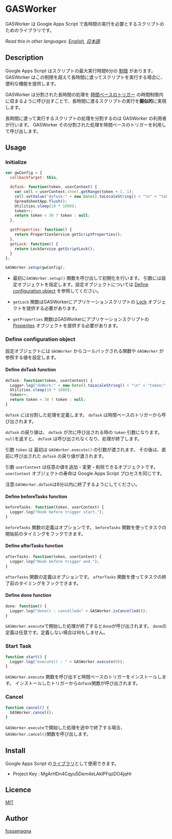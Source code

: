 GASWorker
====

GASWorker は Google Apps Script で長時間の実行を必要とするスクリプトのためのライブラリです。

*Read this in other languages: [English](README.md), [日本語](README.ja.md).*

## Description

Google Apps Script はスクリプトの最大実行時間6分の [制限](https://developers.google.com/apps-script/guides/services/quotas#current_limitations) があります。
GASWorker はこの制限を超えて長時間に渡ってスクリプトを実行する場合に、便利な機能を提供します。

GASWorker は分割された長時間の処理を [時間ベースのトリガー](https://developers.google.com/apps-script/guides/triggers/installable#time-driven_triggers) の時間制限内に収まるように呼び出すことで、長時間に渡るスクリプトの実行を**擬似的**に実現します。

長時間に渡って実行するスクリプトの処理を分割するのは GASWorker の利用者が行います。
GASWorker その分割された処理を時間ベースのトリガーを利用して呼び出します。

## Usage

### Initialize

```javascript
var gwConfig = {
  callbackTarget: this,

  doTask: function(token, userContext) {
    var cell = userContext.sheet.getRange(token + 1, 1);
    cell.setValue("doTask:" + new Date().toLocaleString() + "\n" + "token:" + token);
    SpreadsheetApp.flush();
    Utilities.sleep(10 * 1000);
    token++;
    return token < 30 ? token : null;
  },

  getProperties: function() {
    return PropertiesService.getScriptProperties();
  },
  getLock: function() {
    return LockService.getScriptLock();
  }
};

GASWorker.setup(gwConfig);
```

* 最初に`GASWorker.setup()` 関数を呼び出して初期化を行います。
引数には設定オブジェクトを指定します。設定オブジェクトについては [Define configuration object](#configObject) を参照してください。

* `getLock` 関数はGASWorkerにアプリケーションスクリプトの [Lock](https://developers.google.com/apps-script/reference/lock/lock) オブジェクトを提供する必要があります。
* `getProperties` 関数はGASWorkerにアプリケーションスクリプトの [Properites](https://developers.google.com/apps-script/reference/properties/) オブジェクトを提供する必要があります。

### <a name="configObject"> Define configuration object

設定オブジェクトには `GASWorker` からコールバックされる関数や
 `GASWorker` が参照する値を設定します。

#### Define doTask function

```javascript
doTask: function(token, userContext) {
  Logger.log("doWork:" + new Date().toLocaleString() + "\n" + "token:" + token);
  Utilities.sleep(10 * 1000);
  token++;
  return token < 30 ? token : null;
}
```

`doTask` には分割した処理を定義します。
`doTask` は時間ベースのトリガーから呼び出されます。

`doTask` の戻り値は、 `doTask` が次に呼び出される時の `token` 引数になります。
`null`を返すと、 `doTask` は呼び出されなくなり、処理が終了します。

引数 `token` は 最初は `GASWorker.execute()` の引数が渡されます。
その後は、直前に呼び出された `doTask` の戻り値が渡されます。

引数 `userContext` は任意の値を追加・変更・削除できるオブジェクトです。
`userContext` オブジェクトの寿命は Google Apps Script
プロセスを同じです。

注意:`GASWorker.doTask`は6分以内に終了するようにしてください。

#### Define beforeTasks function

```javascript
beforeTasks: function(token, userContext) {
  Logger.log("Hook before trigger start.");
}
```

`beforeTasks` 関数の定義はオプションです。
`beforeTasks` 関数を使ってタスクの開始前のタイミングをフックできます。

#### Define afterTasks function

```javascript
afterTasks: function(token, userContext) {
  Logger.log("Hook before trigger end.");
}
```

`afterTasks` 関数の定義はオプションです。
`afterTasks` 関数を使ってタスクの終了前のタイミングをフックできます。

#### Define done function

```javascript
done: function() {
  Logger.log("done() : cancelled=" + GASWorker.isCancelled());
}
```

`GASWorker.execute`で開始した処理が終了すると`done`が呼び出されます。
`done`の定義は任意です。定義しない場合は何もしません。

### Start Task

```javascript
function start() {
  Logger.log("execute() : " + GASWorker.execute(0));
}
```

`GASWorker.execute` 関数を呼び出すと時間ベースのトリガーをインストールします。
インストールしたトリガーから`doTask`関数が呼び出されます。

### Cancel

```javascript
function cancel() {
  GASWorker.cancel();
}
```

`GASWorker.execute`で開始した処理を途中で終了する場合、
`GASWorker.cancel()`関数を呼び出します。

## Install

Google Apps Script の[ライブラリ](https://developers.google.com/apps-script/guide_libraries)として使用できます。

* Project Key : MgArHDn4Cqyu5Dem4eLAklPFqzDO4jqHr

## Licence

[MIT](LICENCE.txt)

## Author

[fossamagna](https://github.com/fossamagna)
